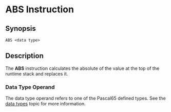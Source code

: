 # ABS Instruction

## Synopsis

```
ABS <data type>
```

## Description

The **ABS** instruction calculates the absolute of the value at the top
of the runtime stack and replaces it.

### Data Type Operand

The data type operand refers to one of the Pascal65 defined types. See the
[data types](../../types) topic for more information.

